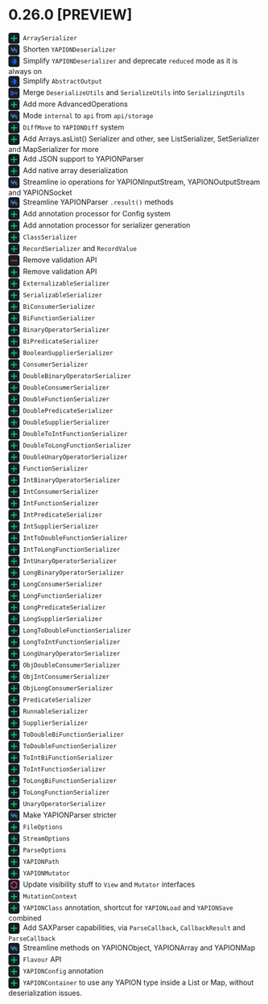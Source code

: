 # 0.26.0 [PREVIEW]

<div style="margin-bottom: 1px">
<img src="../../icons/add.png" width="22px" style="vertical-align: middle; margin-right: 3px"> <code>ArraySerializer</code>
</div>
<div style="margin-bottom: 1px">
<img src="../../icons/streamline.png" width="22px" style="vertical-align: middle; margin-right: 3px"> Shorten <code>YAPIONDeserializer</code>
</div>
<div style="margin-bottom: 1px">
<img src="../../icons/simplify.png" width="22px" style="vertical-align: middle; margin-right: 3px"> Simplify <code>YAPIONDeserializer</code> and deprecate <code>reduced</code> mode as it is always on
</div>
<div style="margin-bottom: 1px">
<img src="../../icons/simplify.png" width="22px" style="vertical-align: middle; margin-right: 3px"> Simplify <code>AbstractOutput</code>
</div>
<div style="margin-bottom: 1px">
<img src="../../icons/merge.png" width="22px" style="vertical-align: middle; margin-right: 3px"> Merge <code>DeserializeUtils</code> and <code>SerializeUtils</code> into <code>SerializingUtils</code>
</div>
<div style="margin-bottom: 1px">
<img src="../../icons/add.png" width="22px" style="vertical-align: middle; margin-right: 3px"> Add more AdvancedOperations
</div>
<div style="margin-bottom: 1px">
<img src="../../icons/streamline.png" width="22px" style="vertical-align: middle; margin-right: 3px"> Mode <code>internal</code> to <code>api</code> from <code>api/storage</code>
</div>
<div style="margin-bottom: 1px">
<img src="../../icons/add.png" width="22px" style="vertical-align: middle; margin-right: 3px"> <code>DiffMove</code> to <code>YAPIONDiff</code> system
</div>
<div style="margin-bottom: 1px">
<img src="../../icons/add.png" width="22px" style="vertical-align: middle; margin-right: 3px"> Add Arrays.asList() Serializer and other, see ListSerializer, SetSerializer and MapSerializer for more
</div>
<div style="margin-bottom: 1px">
<img src="../../icons/add.png" width="22px" style="vertical-align: middle; margin-right: 3px"> Add JSON support to YAPIONParser
</div>
<div style="margin-bottom: 1px">
<img src="../../icons/add.png" width="22px" style="vertical-align: middle; margin-right: 3px"> Add native array deserialization
</div>
<div style="margin-bottom: 1px">
<img src="../../icons/streamline.png" width="22px" style="vertical-align: middle; margin-right: 3px"> Streamline io operations for YAPIONInputStream, YAPIONOutputStream and YAPIONSocket
</div>
<div style="margin-bottom: 1px">
<img src="../../icons/streamline.png" width="22px" style="vertical-align: middle; margin-right: 3px"> Streamline YAPIONParser <code>.result()</code> methods
</div>
<div style="margin-bottom: 1px">
<img src="../../icons/add.png" width="22px" style="vertical-align: middle; margin-right: 3px"> Add annotation processor for Config system
</div>
<div style="margin-bottom: 1px">
<img src="../../icons/add.png" width="22px" style="vertical-align: middle; margin-right: 3px"> Add annotation processor for serializer generation
</div>
<div style="margin-bottom: 1px">
<img src="../../icons/add.png" width="22px" style="vertical-align: middle; margin-right: 3px"> <code>ClassSerializer</code>
</div>
<div style="margin-bottom: 1px">
<img src="../../icons/add.png" width="22px" style="vertical-align: middle; margin-right: 3px"> <code>RecordSerializer</code> and <code>RecordValue</code>
</div>
<div style="margin-bottom: 1px">
<img src="../../icons/remove.png" width="22px" style="vertical-align: middle; margin-right: 3px"> Remove validation API
</div>
<div style="margin-bottom: 1px">
<img src="../../icons/add.png" width="22px" style="vertical-align: middle; margin-right: 3px"> Remove validation API
</div>
<div style="margin-bottom: 1px">
<img src="../../icons/add.png" width="22px" style="vertical-align: middle; margin-right: 3px"> <code>ExternalizableSerializer</code>
</div>
<div style="margin-bottom: 1px">
<img src="../../icons/add.png" width="22px" style="vertical-align: middle; margin-right: 3px"> <code>SerializableSerializer</code>
</div>
<div style="margin-bottom: 1px">
<img src="../../icons/add.png" width="22px" style="vertical-align: middle; margin-right: 3px"> <code>BiConsumerSerializer</code>
</div>
<div style="margin-bottom: 1px">
<img src="../../icons/add.png" width="22px" style="vertical-align: middle; margin-right: 3px"> <code>BiFunctionSerializer</code>
</div>
<div style="margin-bottom: 1px">
<img src="../../icons/add.png" width="22px" style="vertical-align: middle; margin-right: 3px"> <code>BinaryOperatorSerializer</code>
</div>
<div style="margin-bottom: 1px">
<img src="../../icons/add.png" width="22px" style="vertical-align: middle; margin-right: 3px"> <code>BiPredicateSerializer</code>
</div>
<div style="margin-bottom: 1px">
<img src="../../icons/add.png" width="22px" style="vertical-align: middle; margin-right: 3px"> <code>BooleanSupplierSerializer</code>
</div>
<div style="margin-bottom: 1px">
<img src="../../icons/add.png" width="22px" style="vertical-align: middle; margin-right: 3px"> <code>ConsumerSerializer</code>
</div>
<div style="margin-bottom: 1px">
<img src="../../icons/add.png" width="22px" style="vertical-align: middle; margin-right: 3px"> <code>DoubleBinaryOperatorSerializer</code>
</div>
<div style="margin-bottom: 1px">
<img src="../../icons/add.png" width="22px" style="vertical-align: middle; margin-right: 3px"> <code>DoubleConsumerSerializer</code>
</div>
<div style="margin-bottom: 1px">
<img src="../../icons/add.png" width="22px" style="vertical-align: middle; margin-right: 3px"> <code>DoubleFunctionSerializer</code>
</div>
<div style="margin-bottom: 1px">
<img src="../../icons/add.png" width="22px" style="vertical-align: middle; margin-right: 3px"> <code>DoublePredicateSerializer</code>
</div>
<div style="margin-bottom: 1px">
<img src="../../icons/add.png" width="22px" style="vertical-align: middle; margin-right: 3px"> <code>DoubleSupplierSerializer</code>
</div>
<div style="margin-bottom: 1px">
<img src="../../icons/add.png" width="22px" style="vertical-align: middle; margin-right: 3px"> <code>DoubleToIntFunctionSerializer</code>
</div>
<div style="margin-bottom: 1px">
<img src="../../icons/add.png" width="22px" style="vertical-align: middle; margin-right: 3px"> <code>DoubleToLongFunctionSerializer</code>
</div>
<div style="margin-bottom: 1px">
<img src="../../icons/add.png" width="22px" style="vertical-align: middle; margin-right: 3px"> <code>DoubleUnaryOperatorSerializer</code>
</div>
<div style="margin-bottom: 1px">
<img src="../../icons/add.png" width="22px" style="vertical-align: middle; margin-right: 3px"> <code>FunctionSerializer</code>
</div>
<div style="margin-bottom: 1px">
<img src="../../icons/add.png" width="22px" style="vertical-align: middle; margin-right: 3px"> <code>IntBinaryOperatorSerializer</code>
</div>
<div style="margin-bottom: 1px">
<img src="../../icons/add.png" width="22px" style="vertical-align: middle; margin-right: 3px"> <code>IntConsumerSerializer</code>
</div>
<div style="margin-bottom: 1px">
<img src="../../icons/add.png" width="22px" style="vertical-align: middle; margin-right: 3px"> <code>IntFunctionSerializer</code>
</div>
<div style="margin-bottom: 1px">
<img src="../../icons/add.png" width="22px" style="vertical-align: middle; margin-right: 3px"> <code>IntPredicateSerializer</code>
</div>
<div style="margin-bottom: 1px">
<img src="../../icons/add.png" width="22px" style="vertical-align: middle; margin-right: 3px"> <code>IntSupplierSerializer</code>
</div>
<div style="margin-bottom: 1px">
<img src="../../icons/add.png" width="22px" style="vertical-align: middle; margin-right: 3px"> <code>IntToDoubleFunctionSerializer</code>
</div>
<div style="margin-bottom: 1px">
<img src="../../icons/add.png" width="22px" style="vertical-align: middle; margin-right: 3px"> <code>IntToLongFunctionSerializer</code>
</div>
<div style="margin-bottom: 1px">
<img src="../../icons/add.png" width="22px" style="vertical-align: middle; margin-right: 3px"> <code>IntUnaryOperatorSerializer</code>
</div>
<div style="margin-bottom: 1px">
<img src="../../icons/add.png" width="22px" style="vertical-align: middle; margin-right: 3px"> <code>LongBinaryOperatorSerializer</code>
</div>
<div style="margin-bottom: 1px">
<img src="../../icons/add.png" width="22px" style="vertical-align: middle; margin-right: 3px"> <code>LongConsumerSerializer</code>
</div>
<div style="margin-bottom: 1px">
<img src="../../icons/add.png" width="22px" style="vertical-align: middle; margin-right: 3px"> <code>LongFunctionSerializer</code>
</div>
<div style="margin-bottom: 1px">
<img src="../../icons/add.png" width="22px" style="vertical-align: middle; margin-right: 3px"> <code>LongPredicateSerializer</code>
</div>
<div style="margin-bottom: 1px">
<img src="../../icons/add.png" width="22px" style="vertical-align: middle; margin-right: 3px"> <code>LongSupplierSerializer</code>
</div>
<div style="margin-bottom: 1px">
<img src="../../icons/add.png" width="22px" style="vertical-align: middle; margin-right: 3px"> <code>LongToDoubleFunctionSerializer</code>
</div>
<div style="margin-bottom: 1px">
<img src="../../icons/add.png" width="22px" style="vertical-align: middle; margin-right: 3px"> <code>LongToIntFunctionSerializer</code>
</div>
<div style="margin-bottom: 1px">
<img src="../../icons/add.png" width="22px" style="vertical-align: middle; margin-right: 3px"> <code>LongUnaryOperatorSerializer</code>
</div>
<div style="margin-bottom: 1px">
<img src="../../icons/add.png" width="22px" style="vertical-align: middle; margin-right: 3px"> <code>ObjDoubleConsumerSerializer</code>
</div>
<div style="margin-bottom: 1px">
<img src="../../icons/add.png" width="22px" style="vertical-align: middle; margin-right: 3px"> <code>ObjIntConsumerSerializer</code>
</div>
<div style="margin-bottom: 1px">
<img src="../../icons/add.png" width="22px" style="vertical-align: middle; margin-right: 3px"> <code>ObjLongConsumerSerializer</code>
</div>
<div style="margin-bottom: 1px">
<img src="../../icons/add.png" width="22px" style="vertical-align: middle; margin-right: 3px"> <code>PredicateSerializer</code>
</div>
<div style="margin-bottom: 1px">
<img src="../../icons/add.png" width="22px" style="vertical-align: middle; margin-right: 3px"> <code>RunnableSerializer</code>
</div>
<div style="margin-bottom: 1px">
<img src="../../icons/add.png" width="22px" style="vertical-align: middle; margin-right: 3px"> <code>SupplierSerializer</code>
</div>
<div style="margin-bottom: 1px">
<img src="../../icons/add.png" width="22px" style="vertical-align: middle; margin-right: 3px"> <code>ToDoubleBiFunctionSerializer</code>
</div>
<div style="margin-bottom: 1px">
<img src="../../icons/add.png" width="22px" style="vertical-align: middle; margin-right: 3px"> <code>ToDoubleFunctionSerializer</code>
</div>
<div style="margin-bottom: 1px">
<img src="../../icons/add.png" width="22px" style="vertical-align: middle; margin-right: 3px"> <code>ToIntBiFunctionSerializer</code>
</div>
<div style="margin-bottom: 1px">
<img src="../../icons/add.png" width="22px" style="vertical-align: middle; margin-right: 3px"> <code>ToIntFunctionSerializer</code>
</div>
<div style="margin-bottom: 1px">
<img src="../../icons/add.png" width="22px" style="vertical-align: middle; margin-right: 3px"> <code>ToLongBiFunctionSerializer</code>
</div>
<div style="margin-bottom: 1px">
<img src="../../icons/add.png" width="22px" style="vertical-align: middle; margin-right: 3px"> <code>ToLongFunctionSerializer</code>
</div>
<div style="margin-bottom: 1px">
<img src="../../icons/add.png" width="22px" style="vertical-align: middle; margin-right: 3px"> <code>UnaryOperatorSerializer</code>
</div>
<div style="margin-bottom: 1px">
<img src="../../icons/streamline.png" width="22px" style="vertical-align: middle; margin-right: 3px"> Make YAPIONParser stricter
</div>
<div style="margin-bottom: 1px">
<img src="../../icons/add.png" width="22px" style="vertical-align: middle; margin-right: 3px"> <code>FileOptions</code>
</div>
<div style="margin-bottom: 1px">
<img src="../../icons/add.png" width="22px" style="vertical-align: middle; margin-right: 3px"> <code>StreamOptions</code>
</div>
<div style="margin-bottom: 1px">
<img src="../../icons/add.png" width="22px" style="vertical-align: middle; margin-right: 3px"> <code>ParseOptions</code>
</div>
<div style="margin-bottom: 1px">
<img src="../../icons/add.png" width="22px" style="vertical-align: middle; margin-right: 3px"> <code>YAPIONPath</code>
</div>
<div style="margin-bottom: 1px">
<img src="../../icons/add.png" width="22px" style="vertical-align: middle; margin-right: 3px"> <code>YAPIONMutator</code>
</div>
<div style="margin-bottom: 1px">
<img src="../../icons/update.png" width="22px" style="vertical-align: middle; margin-right: 3px"> Update visibility stuff to <code>View</code> and <code>Mutator</code> interfaces
</div>
<div style="margin-bottom: 1px">
<img src="../../icons/add.png" width="22px" style="vertical-align: middle; margin-right: 3px"> <code>MutationContext</code>
</div>
<div style="margin-bottom: 1px">
<img src="../../icons/add.png" width="22px" style="vertical-align: middle; margin-right: 3px"> <code>YAPIONClass</code> annotation, shortcut for <code>YAPIONLoad</code> and <code>YAPIONSave</code> combined
</div>
<div style="margin-bottom: 1px">
<img src="../../icons/add.png" width="22px" style="vertical-align: middle; margin-right: 3px"> Add SAXParser capabilities, via <code>ParseCallback</code>, <code>CallbackResult</code> and <code>ParseCallback</code>
</div>
<div style="margin-bottom: 1px">
<img src="../../icons/streamline.png" width="22px" style="vertical-align: middle; margin-right: 3px"> Streamline methods on YAPIONObject, YAPIONArray and YAPIONMap
</div>
<div style="margin-bottom: 1px">
<img src="../../icons/add.png" width="22px" style="vertical-align: middle; margin-right: 3px"> <code>Flavour</code> API
</div>
<div style="margin-bottom: 1px">
<img src="../../icons/add.png" width="22px" style="vertical-align: middle; margin-right: 3px"> <code>YAPIONConfig</code> annotation
</div>
<div style="margin-bottom: 1px">
<img src="../../icons/add.png" width="22px" style="vertical-align: middle; margin-right: 3px"> <code>YAPIONContainer</code> to use any YAPION type inside a List or Map, without deserialization issues.
</div>
